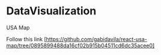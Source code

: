 # DataVisualization

USA Map

Follow this link [https://github.com/gabidavila/react-usa-map/tree/0895899488da16cf02b915b04511cd6dc35acee0]
